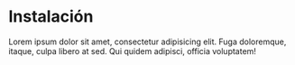 Instalación
===========

Lorem ipsum dolor sit amet, consectetur adipisicing elit. Fuga doloremque, itaque, culpa libero at sed. Qui quidem adipisci, officia voluptatem!
